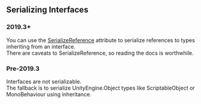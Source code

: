 ## Serializing Interfaces
### 2019.3+
You can use the [SerializeReference](https://docs.unity3d.com/ScriptReference/SerializeReference.html) attribute to serialize references to types inheriting from an interface.  
There are caveats to SerializeReference, so reading the docs is worthwhile.

### Pre-2019.3
Interfaces are not serializable.  
The fallback is to serialize UnityEngine.Object types like ScriptableObject or MonoBehaviour using inheritance.